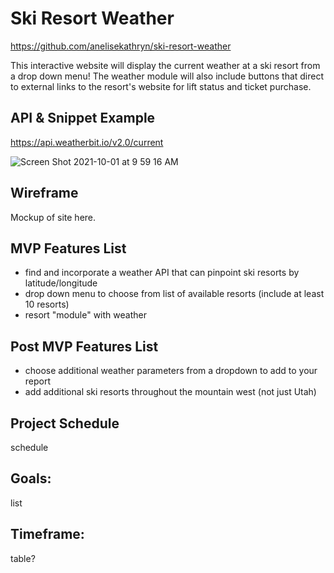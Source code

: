# Ski Resort Weather

https://github.com/anelisekathryn/ski-resort-weather

This interactive website will display the current weather at a ski resort from a drop down menu! The weather module will also include buttons that direct to external links to the resort's website for lift status and ticket purchase.

## API & Snippet Example
https://api.weatherbit.io/v2.0/current

![Screen Shot 2021-10-01 at 9 59 16 AM](https://user-images.githubusercontent.com/90531123/135651776-14046588-33c8-4db8-b249-2399b82dc5ef.png)

## Wireframe
Mockup of site here.

## MVP Features List
- find and incorporate a weather API that can pinpoint ski resorts by latitude/longitude
- drop down menu to choose from list of available resorts (include at least 10 resorts)
- resort "module" with weather 

## Post MVP Features List
- choose additional weather parameters from a dropdown to add to your report
- add additional ski resorts throughout the mountain west (not just Utah)

## Project Schedule
schedule

## Goals:
list

## Timeframe:
table?
